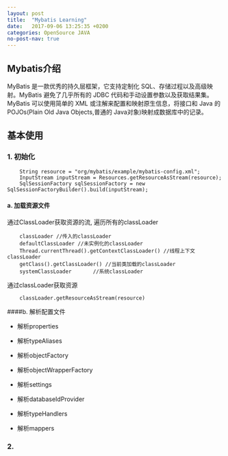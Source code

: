 ```yaml
---
layout: post
title:  "Mybatis Learning"
date:   2017-09-06 13:25:35 +0200
categories: OpenSource JAVA
no-post-nav: true
---
```


## Mybatis介绍
MyBatis 是一款优秀的持久层框架，它支持定制化 SQL、存储过程以及高级映射。MyBatis 避免了几乎所有的 JDBC 代码和手动设置参数以及获取结果集。MyBatis 可以使用简单的 XML 或注解来配置和映射原生信息，将接口和 Java 的 POJOs(Plain Old Java Objects,普通的 Java对象)映射成数据库中的记录。
    
## 基本使用
### 1. 初始化
		String resource = "org/mybatis/example/mybatis-config.xml";
		InputStream inputStream = Resources.getResourceAsStream(resource);
		SqlSessionFactory sqlSessionFactory = new SqlSessionFactoryBuilder().build(inputStream);
#### a. 加载资源文件
通过ClassLoader获取资源的流, 遍历所有的classLoader   
  
		classLoader //传入的classLoader
        defaultClassLoader //未实例化的classLoader
        Thread.currentThread().getContextClassLoader() //线程上下文classLoader
        getClass().getClassLoader() //当前类加载的classLoader
        systemClassLoader		//系统classLoader

通过classLoader获取资源

		classLoader.getResourceAsStream(resource)
####b. 解析配置文件
	
- 解析properties  

- 解析typeAliases
- 解析objectFactory
- 解析objectWrapperFactory
- 解析settings
- 解析databaseIdProvider
- 解析typeHandlers
- 解析mappers
	
### 2.

## 